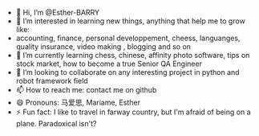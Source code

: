 - 👋 Hi, I’m @Esther-BARRY
- 👀 I’m interested in learning new things, anything that help me to grow like:
- accounting, finance, personal developpement, cheess, languanges, quality insurance, video making , blogging and so on
- 🌱 I’m currently learning chess, chinese, affinity photo software, tips on stock market, how to become a true Senior QA Engineer
- 💞️ I’m looking to collaborate on any interesting project in python and robot framework field
- 📫 How to reach me: contact me on github 
- 😄 Pronouns: 马爱思, Mariame, Esther
- ⚡ Fun fact: I like to travel in farway country, but I'm afraid of being on a plane. Paradoxical isn't?

<!---
Maresther-B/Maresther-B is a ✨ special ✨ repository because its `README.md` (this file) appears on your GitHub profile.
You can click the Preview link to take a look at your changes.
--->
